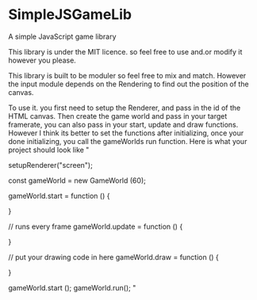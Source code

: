 # SimpleJSGameLib
A simple JavaScript game library

This library is under the MIT licence. so feel free to use and.or modify it however you please.

This library is built to be moduler so feel free to mix and match. However the input module depends
on the Rendering to find out the position of the canvas.

To use it. you first need to setup the Renderer, and pass in the id of the HTML canvas.
Then create the game world and pass in your target framerate, you can also pass in your start,
update and draw functions. However I think its better to set the functions after initializing,
once your done initializing, you call the gameWorlds run function. Here is what your project should look like "

setupRenderer("screen");
  
const gameWorld = new GameWorld (60);

gameWorld.start = function () {

}

// runs every frame
gameWorld.update = function () {

}

// put your drawing code in here
gameWorld.draw = function () {

}

gameWorld.start ();
gameWorld.run();
"
